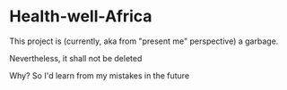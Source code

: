 # Health-well-Africa
This project is (currently, aka from "present me" perspective) a garbage.

Nevertheless, it shall not be deleted

Why?
So I'd learn from my mistakes in the future

